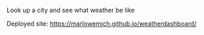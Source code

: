 Look up a city and see what weather be like

Deployed site: https://marlowemich.github.io/weatherdashboard/
